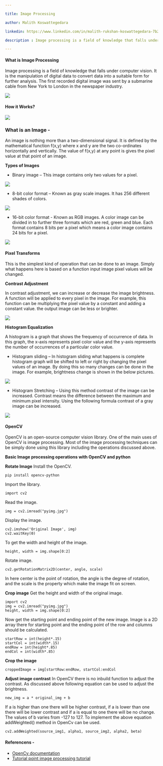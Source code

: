```yaml
---

title: Image Processing

author: Malith Koswattegedara

linkedin: https://www.linkedin.com/in/malith-rukshan-koswattegedara-7b2474167/

description : Image processing is a field of knowledge that falls under computer vision. It is the manipulation of digital data to convert data into a suitable form for further analysis. The first recorded digital image was sent by a submarine cable from New York to London in the newspaper industry.

---
```


#### **What is Image Processing**

Image processing is a field of knowledge that falls under computer vision. It is the manipulation of digital data to convert data into a suitable form for further analysis. The first recorded digital image was sent by a submarine cable from New York to London in the newspaper industry.

<img src="/img/mk_01_2021_07_01.png"/>

#### **How it Works?**

<img src="/img/mk_02_2021_07_01.png"/>

### **What is an Image -**

An image is nothing more than a two-dimensional signal. It is defined by the mathematical function f(x,y) where x and y are the two co-ordinates horizontally and vertically. The value of f(x,y) at any point is gives the pixel value at that point of an image.

**Types of Images**

- Binary image – This image contains only two values for a pixel.

<img src="/img/mk_03_2021_07_01.png"/>

- 8-bit color format – Known as gray scale images. It has 256 different shades of colors.

<img src="/img/mk_04_2021_07_01.png"/>

- 16-bit color format - Known as RGB images. A color image can be divided in to further three formats which are red, green and blue. Each format contains 8 bits per a pixel which means a color image contains 24 bits for a pixel.

<img src="/img/mk_05_2021_07_01.png"/>

#### **Pixel Transforms**

This is the simplest kind of operation that can be done to an image. Simply what happens here is based on a function input image pixel values will be changed.

**Contrast Adjustment**

In contrast adjustment, we can increase or decrease the image brightness. A function will be applied to every pixel in the image. For example, this function can be multiplying the pixel value by a constant and adding a constant value. the output image can be less or brighter.

<img src="/img/mk_06_2021_07_01.png"/>

**Histogram Equalization**

A histogram is a graph that shows the frequency of occurrence of data. In this graph, the x-axis represents pixel color value and the y-axis represents the number of occurrences of a particular color value.

- Histogram sliding – In histogram sliding what happens is complete histogram graph will be shifted to left or right by changing the pixel values of an image. By doing this so many changes can be done in the image. For example, brightness change is shown in the below pictures.

<img src="/img/mk_07_2021_07_01.PNG"/>

- Histogram Stretching – Using this method contrast of the image can be increased. Contrast means the difference between the maximum and minimum pixel intensity. Using the following formula contrast of a gray image can be increased.

<img src="/img/mk_08_2021_07_01.PNG"/>

#### **OpenCV**

OpenCV is an open-source computer vision library. One of the main uses of OpenCV is image processing. Most of the image processing techniques can be simply done using this library including the operations discussed above.

**Basic Image processing operations with OpenCV and python**

**Rotate Image**
Install the OpenCV. 
```
pip install opencv-python
```

Import the library.
```
import cv2
```

Read the image.
```
img = cv2.imread("pyimg.jpg")
```

Display the image.
```
cv2.imshow('Original Image', img) 
cv2.waitKey(0)
```

To get the width and height of the image.
```
height, width = img.shape[0:2]
```

Rotate image.
```
cv2.getRotationMatrix2D(center, angle, scale)
```

In here center is the point of rotation, the angle is the degree of rotation, and the scale is the property which make the image fit on screen.

**Crop image**
Get the height and width of the original image.

```
import cv2 
img = cv2.imread("pyimg.jpg") 
height, width = img.shape[0:2]
```

Now get the starting point and ending point of the new image. Image is a 2D array there for starting point and the ending point of the row and columns should be calculated.

```
startRow = int(height*.15) 
startCol = int(width*.15) 
endRow = int(height*.85) 
endCol = int(width*.85)
```

**Crop the image**

```
croppedImage = img[startRow:endRow, startCol:endCol
```

**Adjust image contrast**
In OpenCV there is no inbuild function to adjust the contrast. As discussed above following equation can be used to adjust the brightness.

```
new_img = a * original_img + b
```

If a is higher than one there will be higher contrast, if a is lower than one there will be lower contrast and if a is equal to one there will be no change. The values of b varies from -127 to 127. To implement the above equation addWeighted() method in OpenCv can be used.

```
cv2.addWeighted(source_img1, alpha1, source_img2, alpha2, beta)
```

#### **Referencens -**

- [OpenCv documentation](https://docs.opencv.org/3.4/)
- [Tutorial point image processing tutorial](https://www.tutorialspoint.com/dip/index.htm)
